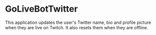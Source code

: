 # GoLiveBotTwitter
This application updates the user's Twitter name, bio and profile picture when they are live on Twitch. It also resets them when they are offline.
